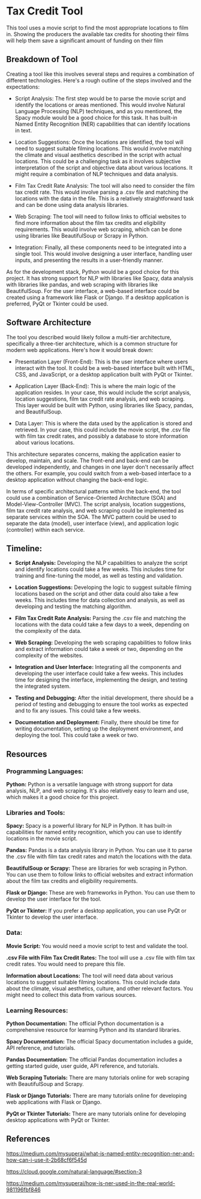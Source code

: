 # Tax Credit Tool

This tool uses a movie script to find the most appropriate locations to film in. Showing the producers the available tax credits for shooting their films will help them save a significant amount of funding on their film

## Breakdown of Tool

Creating a tool like this involves several steps and requires a combination of different technologies. Here's a rough outline of the steps involved and the expectations:

* Script Analysis: The first step would be to parse the movie script and identify the locations or areas mentioned. This would involve Natural Language Processing (NLP) techniques, and as you mentioned, the Spacy module would be a good choice for this task. It has built-in Named Entity Recognition (NER) capabilities that can identify locations in text.

* Location Suggestions: Once the locations are identified, the tool will need to suggest suitable filming locations. This would involve matching the climate and visual aesthetics described in the script with actual locations. This could be a challenging task as it involves subjective interpretation of the script and objective data about various locations. It might require a combination of NLP techniques and data analysis.

* Film Tax Credit Rate Analysis: The tool will also need to consider the film tax credit rate. This would involve parsing a .csv file and matching the locations with the data in the file. This is a relatively straightforward task and can be done using data analysis libraries.

* Web Scraping: The tool will need to follow links to official websites to find more information about the film tax credits and eligibility requirements. This would involve web scraping, which can be done using libraries like BeautifulSoup or Scrapy in Python.

* Integration: Finally, all these components need to be integrated into a single tool. This would involve designing a user interface, handling user inputs, and presenting the results in a user-friendly manner.

As for the development stack, Python would be a good choice for this project. It has strong support for NLP with libraries like Spacy, data analysis with libraries like pandas, and web scraping with libraries like BeautifulSoup. For the user interface, a web-based interface could be created using a framework like Flask or Django. If a desktop application is preferred, PyQt or Tkinter could be used.

## Software Architecture

The tool you described would likely follow a multi-tier architecture, specifically a three-tier architecture, which is a common structure for modern web applications. Here's how it would break down:

* Presentation Layer (Front-End): This is the user interface where users interact with the tool. It could be a web-based interface built with HTML, CSS, and JavaScript, or a desktop application built with PyQt or Tkinter.

* Application Layer (Back-End): This is where the main logic of the application resides. In your case, this would include the script analysis, location suggestions, film tax credit rate analysis, and web scraping. This layer would be built with Python, using libraries like Spacy, pandas, and BeautifulSoup.

* Data Layer: This is where the data used by the application is stored and retrieved. In your case, this could include the movie script, the .csv file with film tax credit rates, and possibly a database to store information about various locations.

This architecture separates concerns, making the application easier to develop, maintain, and scale. The front-end and back-end can be developed independently, and changes in one layer don't necessarily affect the others. For example, you could switch from a web-based interface to a desktop application without changing the back-end logic.

In terms of specific architectural patterns within the back-end, the tool could use a combination of Service-Oriented Architecture (SOA) and Model-View-Controller (MVC). The script analysis, location suggestions, film tax credit rate analysis, and web scraping could be implemented as separate services within the SOA. The MVC pattern could be used to separate the data (model), user interface (view), and application logic (controller) within each service.

## Timeline:

* **Script Analysis:** Developing the NLP capabilities to analyze the script and identify locations could take a few weeks. This includes time for training and fine-tuning the model, as well as testing and validation.

* **Location Suggestions:** Developing the logic to suggest suitable filming locations based on the script and other data could also take a few weeks. This includes time for data collection and analysis, as well as developing and testing the matching algorithm.

* **Film Tax Credit Rate Analysis:** Parsing the .csv file and matching the locations with the data could take a few days to a week, depending on the complexity of the data.

* **Web Scraping:** Developing the web scraping capabilities to follow links and extract information could take a week or two, depending on the complexity of the websites.

* **Integration and User Interface:** Integrating all the components and developing the user interface could take a few weeks. This includes time for designing the interface, implementing the design, and testing the integrated system.

* **Testing and Debugging:** After the initial development, there should be a period of testing and debugging to ensure the tool works as expected and to fix any issues. This could take a few weeks.

* **Documentation and Deployment:** Finally, there should be time for writing documentation, setting up the deployment environment, and deploying the tool. This could take a week or two.

## Resources

### **Programming Languages:**

**Python:** Python is a versatile language with strong support for data analysis, NLP, and web scraping. It's also relatively easy to learn and use, which makes it a good choice for this project.

### **Libraries and Tools:**

**Spacy:** Spacy is a powerful library for NLP in Python. It has built-in capabilities for named entity recognition, which you can use to identify locations in the movie script.

**Pandas:** Pandas is a data analysis library in Python. You can use it to parse the .csv file with film tax credit rates and match the locations with the data.

**BeautifulSoup or Scrapy:** These are libraries for web scraping in Python. You can use them to follow links to official websites and extract information about the film tax credits and eligibility requirements.

**Flask or Django:** These are web frameworks in Python. You can use them to develop the user interface for the tool.

**PyQt or Tkinter:** If you prefer a desktop application, you can use PyQt or Tkinter to develop the user interface.

### **Data:**

**Movie Script:** You would need a movie script to test and validate the tool.

**.csv File with Film Tax Credit Rates:** The tool will use a .csv file with film tax credit rates. You would need to prepare this file.

**Information about Locations:** The tool will need data about various locations to suggest suitable filming locations. This could include data about the climate, visual aesthetics, culture, and other relevant factors. You might need to collect this data from various sources.

### **Learning Resources:**

**Python Documentation:** The official Python documentation is a comprehensive resource for learning Python and its standard libraries.

**Spacy Documentation:** The official Spacy documentation includes a guide, API reference, and tutorials.

**Pandas Documentation:** The official Pandas documentation includes a getting started guide, user guide, API reference, and tutorials.

**Web Scraping Tutorials:** There are many tutorials online for web scraping with BeautifulSoup and Scrapy.

**Flask or Django Tutorials:** There are many tutorials online for developing web applications with Flask or Django.

**PyQt or Tkinter Tutorials:** There are many tutorials online for developing desktop applications with PyQt or Tkinter.

## References
https://medium.com/mysuperai/what-is-named-entity-recognition-ner-and-how-can-i-use-it-2b68cf6f545d

https://cloud.google.com/natural-language/#section-3

https://medium.com/mysuperai/how-is-ner-used-in-the-real-world-981196fbf846

